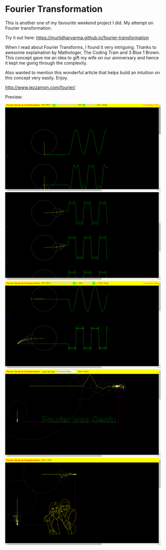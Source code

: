 # Fourier Transformation
This is another one of my favourite weekend project I did. My attempt on Fourier transformation.

Try it out here: https://murlidharvarma.github.io/fourier-transformation

When I read about Fourier Transforms, I found it very intriguing. Thanks to awesome explaination by Mathologer, The Coding Train and 3 Blue 1 Brown. This concept gave me an idea to gift my wife on our anniversary and hence it kept me going through the complexity.

Also wanted to mention this wonderful article that helps build an intuition on this concept very easily. Enjoy.

http://www.jezzamon.com/fourier/

Preview:

![Alt text](/images/10.png?raw=true "Preview")
![Alt text](/images/20.png?raw=true "Preview")
![Alt text](/images/30.png?raw=true "Preview")
![Alt text](/images/40.png?raw=true "Preview")
![Alt text](/images/50.png?raw=true "Preview")





